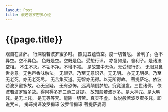 ```yaml
---
layout: Post
title: 般若波罗密多心经
---
```


{{page.title}}
======
观自在菩萨。
行深般若波罗蜜多时。
照见五蕴皆空。度一切苦厄。
舍利子。色不异空。空不异色。
色既是空。空既是色。受想行识。
亦复如是。舍利子。是诸法空相。
不生不灭。不垢不净。不增不减。
是故空中无色。无受想行识。
无眼耳鼻舌身意。无色声香味触法。
无眼界。乃至无意识界。无无明。
亦无无明尽。乃至无老死。亦无老死尽。
无苦集灭道。无智亦无得。以无所得故。
菩提萨坨。依波若波罗蜜多故。心无呈疑。
无有恐怖。远离颠倒梦想。究竟涅盘。三世诸佛。
依波若波罗蜜多故。得阿褥多罗三藐三菩提。
故知般若波罗多。是大神咒。是大明咒。是无上咒。
是无等等咒。能除一切苦。真实不虚。
故说般若波罗蜜多咒。即说咒曰。
揭谛揭谛波罗揭谛 波罗僧揭谛 菩提萨婆诃